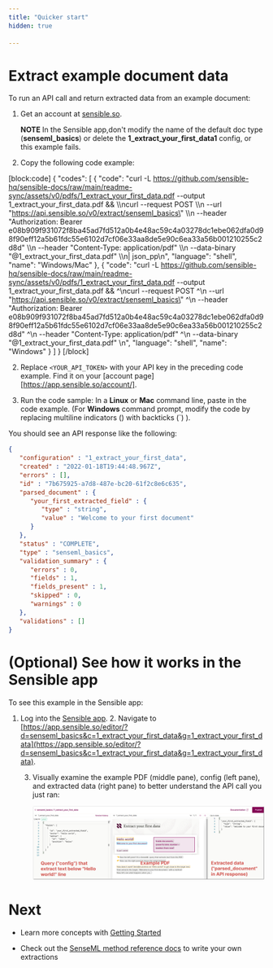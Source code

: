 ```yaml
---
title: "Quicker start"
hidden: true

---
```


Extract example document data
=====

To run an API call and return extracted data from an example document: 

1. Get an account at [sensible.so](https://app.sensible.so/register).

    **NOTE** In the Sensible app,don't modify the name of the default doc type (**senseml_basics**) or delete the **1_extract_your_first_data1** config, or this example fails. 

2. Copy the following code example:

   
[block:code]
{
  "codes": [
    {
      "code": "curl -L https://github.com/sensible-hq/sensible-docs/raw/main/readme-sync/assets/v0/pdfs/1_extract_your_first_data.pdf  --output 1_extract_your_first_data.pdf && \\\ncurl --request POST \\\n  --url \"https://api.sensible.so/v0/extract/senseml_basics\" \\\n  --header \"Authorization: Bearer e08b909f931072f8ba45ad7fd512a0b4e48ac59c4a03278dc1ebe062dfa0d98f90eff12a5b61fdc55e6102d7cf06e33aa8de5e90c6ea33a56b001210255c2d8d\" \\\n  --header \"Content-Type: application/pdf\" \\\n  --data-binary \"@1_extract_your_first_data.pdf\" \\\n| json_pp\n",
      "language": "shell",
      "name": "Windows/Mac"
    },
    {
      "code": "curl -L https://github.com/sensible-hq/sensible-docs/raw/main/readme-sync/assets/v0/pdfs/1_extract_your_first_data.pdf  --output 1_extract_your_first_data.pdf && ^\ncurl --request POST ^\n  --url \"https://api.sensible.so/v0/extract/senseml_basics\" ^\n  --header \"Authorization: Bearer e08b909f931072f8ba45ad7fd512a0b4e48ac59c4a03278dc1ebe062dfa0d98f90eff12a5b61fdc55e6102d7cf06e33aa8de5e90c6ea33a56b001210255c2d8d\" ^\n  --header \"Content-Type: application/pdf\" ^\n  --data-binary \"@1_extract_your_first_data.pdf\" \n",
      "language": "shell",
      "name": "Windows"
    }
  ]
}
[/block]

    

2. Replace `<YOUR_API_TOKEN>` with your API key in the preceding code example. Find it on your [account page][https://app.sensible.so/account/].

4. Run the code sample: In a **Linux** or **Mac** command line, paste in the code example. (For **Windows** command prompt, modify the code by replacing multiline indicators (\) with backticks (`) ).


You should see an API response like the following:



```json
{
   "configuration" : "1_extract_your_first_data",
   "created" : "2022-01-18T19:44:48.967Z",
   "errors" : [],
   "id" : "7b675925-a7d8-487e-bc20-61f2c8e6c635",
   "parsed_document" : {
      "your_first_extracted_field" : {
         "type" : "string",
         "value" : "Welcome to your first document"
      }
   },
   "status" : "COMPLETE",
   "type" : "senseml_basics",
   "validation_summary" : {
      "errors" : 0,
      "fields" : 1,
      "fields_present" : 1,
      "skipped" : 0,
      "warnings" : 0
   },
   "validations" : []
}
```

 

(Optional) See how it works in the Sensible app
=====

   To see this example in the Sensible app:

   1. Log into the [Sensible app](https://app.sensible.so/signin/).
      2. Navigate to [https://app.sensible.so/editor/?d=senseml_basics&c=1_extract_your_first_data&g=1_extract_your_first_data](https://app.sensible.so/editor/?d=senseml_basics&c=1_extract_your_first_data&g=1_extract_your_first_data).
      
      3. Visually examine the example PDF (middle pane), config (left pane), and extracted data (right pane) to better understand the API call you just ran:
      
         ![Click to enlarge](https://raw.githubusercontent.com/sensible-hq/sensible-docs/main/readme-sync/assets/v0/images/final/quick_1.png) 



Next
===

- Learn more concepts with [Getting Started](doc:quickstart)

- Check out the [SenseML method reference docs](doc:methods) to write your own extractions

